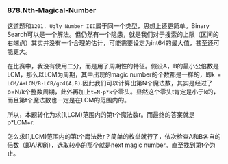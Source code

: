 ### 878.Nth-Magical-Number

这道题和```1201. Ugly Number III```属于同一个类型，思想上还更简单。Binary Search可以是一个解法。但仍然有一个隐患，就是我们对于搜索的上限（区间的右端点）其实并没有一个合理的估计，可能需要设定为int64的最大值，甚至还可能更大。

在比赛中，我没有使用二分，而是用了周期性的特征。假设A，B的最小公倍数是LCM，那么以LCM为周期，其中出现的magic number的个数都是一样的，即```k = LCM/A+LCM/B-LCB/gcd(A,B)```.因此我们可以计算出第N个魔法数，其实是经过了p=N/k个整数周期，此外再加上```t=N-p*k```个零头。显然这个零头t肯定是小于k的，而且第t个魔法数也一定是在LCM的范围内的。

所以，本题转化为求[1,LCM)范围内的第t个魔法数r。而最终的答案就是 p*LCM+r.

怎么求[1,LCM)范围内的第t个魔法数r？简单的枚举就行了，依次检查A和B各自的倍数（即A*i和B*j），选取较小的那个就是next magic number。直至找到第t个为止。

